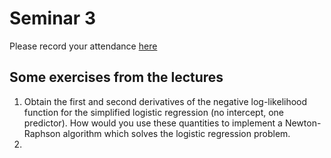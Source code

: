 # Seminar 3

Please record your attendance [here](https://forms.office.com/Pages/ResponsePage.aspx?id=_epnVXfnpUKRu5RA_UO4k2iqStX41KNDpkUzhjwCGeNURVlUNFhaUjBKRTNNQlc1WFdWRzVJV1FPTC4u)

## Some exercises from the lectures

1. Obtain the first and second derivatives of the negative log-likelihood function for the simplified logistic regression (no intercept, one predictor). How would you use these quantities to implement a Newton-Raphson algorithm which solves the logistic regression problem. 
2. 
